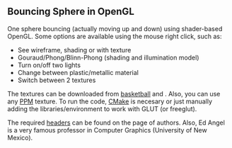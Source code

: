 ## Bouncing Sphere in OpenGL

One sphere bouncing (actually moving up and down) using shader-based OpenGL. Some options are available using the mouse right click, such as:

* See wireframe, shading or with texture
* Gouraud/Phong/Blinn-Phong (shading and illumination model)
* Turn on/off two lights
* Change between plastic/metallic material
* Switch between 2 textures

The textures can be downloaded from [basketball] and  . Also, you can use any [PPM] texture. To run the code, [CMake] is necesary or just manually adding the libraries/environment to work with GLUT (or freeglut).

The required [headers] can be found on the page of authors. Also, Ed Angel is a very famous professor in Computer Graphics (University of New Mexico).

[glm]: <https://glm.g-truc.net/0.9.8/index.html>
[CMake]: <https://cmake.org/>
[headers]: <https://www.cs.unm.edu/~angel/BOOK/INTERACTIVE_COMPUTER_GRAPHICS/SIXTH_EDITION/CODE/include/>
[PPM]: <http://netpbm.sourceforge.net/doc/ppm.html>
[basketball]: <http://ccg.ciens.ucv.ve/~esmitt/files/basketball.ppm>
[earth]: <http://ccg.ciens.ucv.ve/~esmitt/files/earth.ppm>